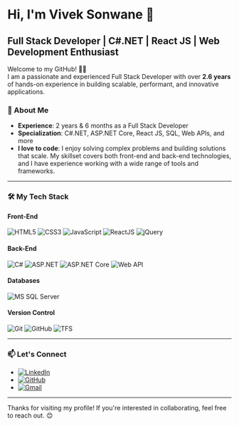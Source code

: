 # Hi, I'm Vivek Sonwane 👋

## Full Stack Developer | C#.NET | React JS | Web Development Enthusiast

Welcome to my GitHub! 👨‍💻  
I am a passionate and experienced Full Stack Developer with over **2.6 years** of hands-on experience in building scalable, performant, and innovative applications.

### 💼 About Me
-  **Experience**: 2 years & 6 months as a Full Stack Developer
-  **Specialization**: C#.NET, ASP.NET Core, React JS, SQL, Web APIs, and more
-  **I love to code**: I enjoy solving complex problems and building solutions that scale. My skillset covers both front-end and back-end technologies, and I have experience working with a wide range of tools and frameworks.

---

### 🛠️ My Tech Stack

#### Front-End
![HTML5](https://img.shields.io/badge/HTML-E34F26?style=for-the-badge&logo=html5&logoColor=white)
![CSS3](https://img.shields.io/badge/CSS-1572B6?style=for-the-badge&logo=css3&logoColor=white)
![JavaScript](https://img.shields.io/badge/JavaScript-F7DF1E?style=for-the-badge&logo=javascript&logoColor=black)
![ReactJS](https://img.shields.io/badge/ReactJS-61DAFB?style=for-the-badge&logo=react&logoColor=black)
![jQuery](https://img.shields.io/badge/jQuery-0769AD?style=for-the-badge&logo=jquery&logoColor=white)

#### Back-End
![C#](https://img.shields.io/badge/C%23-239120?style=for-the-badge&logo=c-sharp&logoColor=white)
![ASP.NET](https://img.shields.io/badge/ASP.NET-5C2D91?style=for-the-badge&logo=aspnet&logoColor=white)
![ASP.NET Core](https://img.shields.io/badge/ASP.NET_Core-5C2D91?style=for-the-badge&logo=aspnetcore&logoColor=white)
![Web API](https://img.shields.io/badge/Web_API-FF4F00?style=for-the-badge&logo=swagger&logoColor=white)

#### Databases
![MS SQL Server](https://img.shields.io/badge/MS_SQL_Server-CC2927?style=for-the-badge&logo=microsoft-sql-server&logoColor=white)

#### Version Control
![Git](https://img.shields.io/badge/Git-F1502F?style=for-the-badge&logo=git&logoColor=white)
![GitHub](https://img.shields.io/badge/GitHub-181717?style=for-the-badge&logo=github&logoColor=white)
![TFS](https://img.shields.io/badge/TFS-2E7F4A?style=for-the-badge&logo=visualstudiocode&logoColor=white)

---
<!--
### 📈 My GitHub Stats

![Vivek's GitHub Stats](https://github-readme-stats.vercel.app/api?username=yourusername&show_icons=true&hide_title=true&count_private=true&hide=prs&theme=radical)

---

### 📜 My Work Experience

**Full Stack Developer** | _Company Name_  
_Duration: 2 years & 6 months_  
Responsibilities:
- Developed and maintained full-stack web applications using **C#.NET**, **ASP.NET Core**, **React JS**, and **SQL Server**.
- Designed and implemented **RESTful Web APIs** and integrated with **Web Services**.
- Worked with version control using **Git**, **GitHub**, and **TFS** for source code management.
- Collaborated in a team environment to deliver robust solutions on time.

---

### 🌱 Current Learning & Projects

- 💻 Working on personal projects with **React JS** & **ASP.NET Core**.
- 📚 Improving my knowledge in **Cloud Technologies** and **Microservices Architecture**.
- 🔍 Learning more about **Docker** and **CI/CD pipelines**.

---
-->
### 📫 Let's Connect

- [![LinkedIn](https://img.shields.io/badge/LinkedIn-0A66C2?style=for-the-badge&logo=linkedin&logoColor=white)](https://www.linkedin.com/in/vivek-sonwane-45616b286/)
- [![GitHub](https://img.shields.io/badge/GitHub-181717?style=for-the-badge&logo=github&logoColor=white)](https://github.com/VishnuVivek12/)
- [![Gmail](https://img.shields.io/badge/Gmail-EA4335?style=for-the-badge&logo=gmail&logoColor=white)](mailto:sonwanevivek333@gmail.com)

---

Thanks for visiting my profile! If you're interested in collaborating, feel free to reach out. 😊
